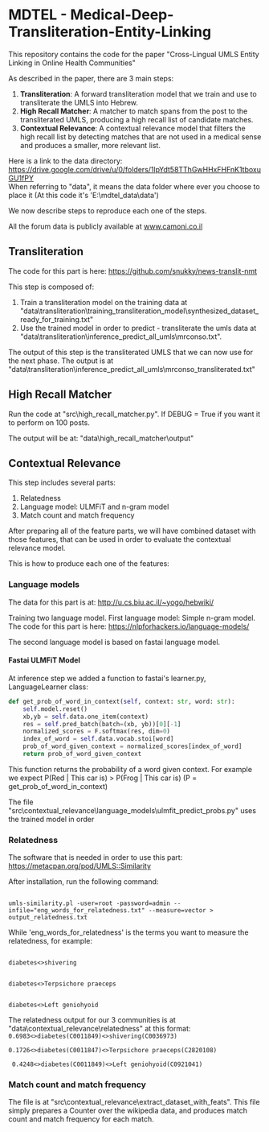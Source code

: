 # MDTEL - Medical-Deep-Transliteration-Entity-Linking

This repository contains the code for the paper "Cross-Lingual UMLS Entity Linking in Online Health Communities" 

As described in the paper, there are 3 main steps: 

1. **Transliteration**: A forward transliteration model that we train and use to transliterate the UMLS into Hebrew.
2. **High Recall Matcher**: A matcher to match spans from the post to the transliterated UMLS, producing a high recall list of candidate
matches.
3. **Contextual Relevance**: A contextual relevance model that filters the high recall list by detecting matches that are not used in a medical
sense and produces a smaller, more relevant list. 

Here is a link to the data directory: https://drive.google.com/drive/u/0/folders/1lpYdt58TThGwHHxFHFnK1tboxuGU1fPY  
When referring to "data", it means the data folder where ever you choose to place it (At this code it's 'E:\mdtel_data\data')

We now describe steps to reproduce each one of the steps.

All the forum data is publicly available at www.camoni.co.il

## Transliteration

The code for this part is here: https://github.com/snukky/news-translit-nmt

This step is composed of: 
1. Train a transliteration model on the training data at "data\transliteration\training_transliteration_model\synthesized_dataset_ready_for_training.txt"
2. Use the trained model in order to predict - transliterate the umls data at "data\transliteration\inference_predict_all_umls\mrconso.txt". 

The output of this step is the transliterated UMLS that we can now use for the next phase. 
The output is at "data\transliteration\inference_predict_all_umls\mrconso_transliterated.txt" 

## High Recall Matcher

Run the code at "src\high_recall_matcher.py".
If DEBUG = True if you want it to perform on 100 posts. 

The output will be at: "data\high_recall_matcher\output"

## Contextual Relevance

This step includes several parts:
1. Relatedness
2. Language model: ULMFiT and n-gram model
3. Match count and match frequency

After preparing all of the feature parts, we will have combined dataset with those features,
that can be used in order to evaluate the contextual relevance model.

This is how to produce each one of the features: 

### Language models
The data for this part is at: http://u.cs.biu.ac.il/~yogo/hebwiki/

Training two language model.
First language model: Simple n-gram model. The code for this part is here: https://nlpforhackers.io/language-models/

The second language model is based on fastai language model. 

#### Fastai ULMFiT Model

At inference step we added a function to fastai's learner.py, 
LanguageLearner class:
```python
def get_prob_of_word_in_context(self, context: str, word: str):
    self.model.reset()
    xb,yb = self.data.one_item(context)
    res = self.pred_batch(batch=(xb, yb))[0][-1]
    normalized_scores = F.softmax(res, dim=0)
    index_of_word = self.data.vocab.stoi[word]
    prob_of_word_given_context = normalized_scores[index_of_word]
    return prob_of_word_given_context
``` 

This function returns the probability of a word given context. 
For example we expect P(Red | This car is) > P(Frog | This car is) (P = get_prob_of_word_in_context)

The file "src\contextual_relevance\language_models\ulmfit_predict_probs.py" uses the trained model in order 

### Relatedness
The software that is needed in order to use this part:
https://metacpan.org/pod/UMLS::Similarity

After installation, run the following command:

<code>
umls-similarity.pl -user=root -password=admin --infile="eng_words_for_relatedness.txt" --measure=vector > output_relatedness.txt  
</code>

While 'eng_words_for_relatedness' is the terms you want to measure the relatedness, for example:

<code>
diabetes<>shivering
<br>
diabetes<>Terpsichore praeceps
<br>
diabetes<>Left geniohyoid
</code>  
  
The relatedness output for our 3 communities is at "data\contextual_relevance\relatedness" at this format:
<code>
0.6983<>diabetes(C0011849)<>shivering(C0036973)
<br>
0.1726<>diabetes(C0011847)<>Terpsichore praeceps(C2820108)
<br>
0.4248<>diabetes(C0011849)<>Left geniohyoid(C0921041)
</code>

### Match count and match frequency

The file is at "src\contextual_relevance\extract_dataset_with_feats". 
This file simply prepares a Counter over the wikipedia data, and produces match count and match frequency for each match. 